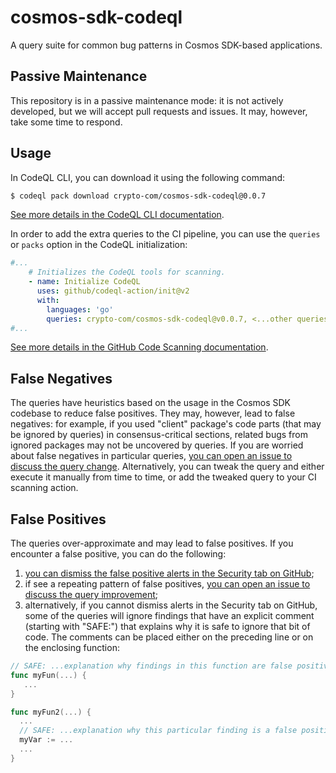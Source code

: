 # cosmos-sdk-codeql
A query suite for common bug patterns in Cosmos SDK-based applications.

## Passive Maintenance
This repository is in a passive maintenance mode: it is not actively developed, but we will accept pull requests and issues. It may, however, take some time to respond.

## Usage
In CodeQL CLI, you can download it using the following command:

```bash
$ codeql pack download crypto-com/cosmos-sdk-codeql@0.0.7
```

[See more details in the CodeQL CLI documentation](https://codeql.github.com/docs/codeql-cli/publishing-and-using-codeql-packs/).

In order to add the extra queries to the CI pipeline, you can use the `queries` or `packs` option in the CodeQL initialization:

```yaml
#...
    # Initializes the CodeQL tools for scanning.
    - name: Initialize CodeQL
      uses: github/codeql-action/init@v2
      with:
        languages: 'go'
        queries: crypto-com/cosmos-sdk-codeql@v0.0.7, <...other queries...>
#...
```

[See more details in the GitHub Code Scanning documentation](https://docs.github.com/en/code-security/code-scanning/automatically-scanning-your-code-for-vulnerabilities-and-errors/configuring-code-scanning#running-additional-queries).

## False Negatives
The queries have heuristics based on the usage in the Cosmos SDK codebase to reduce false positives.
They may, however, lead to false negatives: for example, if you used "client" package's code parts (that may be ignored by queries)
in consensus-critical sections, related bugs from ignored packages may not be uncovered by queries.
If you are worried about false negatives in particular queries, [you can open an issue to discuss the query change](https://github.com/crypto-com/cosmos-sdk-codeql/issues/new).
Alternatively, you can tweak the query and either execute it manually from time to time, or add the tweaked query to your CI scanning action.

## False Positives
The queries over-approximate and may lead to false positives. If you encounter a false positive, you can do the following:

1. [you can dismiss the false positive alerts in the Security tab on GitHub](https://docs.github.com/en/code-security/code-scanning/automatically-scanning-your-code-for-vulnerabilities-and-errors/managing-code-scanning-alerts-for-your-repository#dismissing--alerts);
2. if see a repeating pattern of false positives, [you can open an issue to discuss the query improvement](https://github.com/crypto-com/cosmos-sdk-codeql/issues/new);
3. alternatively, if you cannot dismiss alerts in the Security tab on GitHub, 
some of the queries will ignore findings that have an explicit comment (starting with "SAFE:")
that explains why it is safe to ignore that bit of code. The comments can be placed either on the preceding line or on the enclosing function:

```go
// SAFE: ...explanation why findings in this function are false positives...
func myFun(...) {
   ...
}

func myFun2(...) {
  ...
  // SAFE: ...explanation why this particular finding is a false positive...
  myVar := ...
  ...
}
```